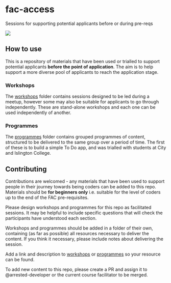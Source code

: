 # fac-access
Sessions for supporting potential applicants before or during pre-reqs

![](https://media.giphy.com/media/132qeyvgJ2Al3i/giphy.gif)

## How to use

This is a repository of materials that have been used or trialled to support potential applicants **before the point of application**. The aim is to help support a more diverse pool of applicants to reach the application stage.

### Workshops
The [workshops](workshops) folder contains sessions designed to be led during a meetup, however some may also be suitable for applicants to go through independently. These are stand-alone workshops and each one can be used independently of another.

### Programmes
The [programmes](programmes) folder contains grouped programmes of content, structured to be delivered to the same group over a period of time. The first of these is to build a simple To Do app, and was trialled with students at City and Islington College.

## Contributing

Contributions are welcomed - any materials that have been used to support people in their journey towards being coders can be added to this repo. Materials should be **for beginners only** i.e. suitable for the level of coders up to the end of the FAC pre-requisites.

Please design workshops and programmes for this repo as facilitated sessions. It may be helpful to include specific questions that will check the participants have understood each section.

Workshops and programmes should be added in a folder of their own, containing (as far as possible) all resources necessary to deliver the content. If you think it necessary, please include notes about delivering the session.

Add a link and description to [workshops](workshops) or [programmes](programmes) so your resource can be found.

To add new content to this repo, please create a PR and assign it to @arrested-developer or the current course facilitator to be merged.
